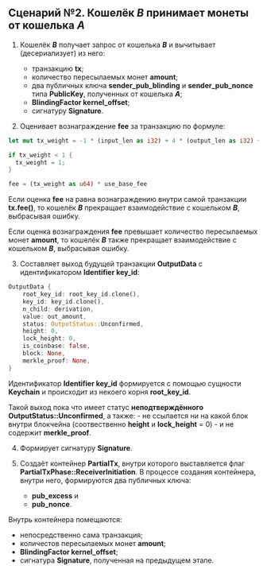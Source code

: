 ## Сценарий №2. Кошелёк ***B*** принимает монеты от кошелька ***A***

1. Кошелёк ***B*** получает запрос от кошелька ***B*** и вычитывает (десериализует) из него:
    - транзакцию **tx**;
    - количество пересылаемых монет **amount**;
    - два публичных ключа  **sender_pub_blinding** и **sender_pub_nonce** типа **PublicKey**, полученных от кошелька ***A***;
    - **BlindingFactor kernel_offset**;
    - сигнатуру **Signature**.
    
2. Оценивает вознаграждение **fee** за транзакцию по формуле:   

```rust
let mut tx_weight = -1 * (input_len as i32) + 4 * (output_len as i32) + 1;

if tx_weight < 1 {
  tx_weight = 1;
}

fee = (tx_weight as u64) * use_base_fee
```

Если оценка **fee** на равна вознаграждению внутри самой транзакции **tx.fee()**, то кошелёк ***B*** прекращает взаимодействие с кошельком ***B***, выбрасывая ошибку.

Если оценка вознаграждения **fee** превышает количество пересылаемых монет **amount**, то кошелёк ***B*** также прекращает взаимодействие с кошельком ***B***, выбрасывая ошибку.

3. Составляет выход будущей транзакции **OutputData** с идентификатором **Identifier key_id**:

```rust
OutputData {
    root_key_id: root_key_id.clone(),
    key_id: key_id.clone(),
    n_child: derivation,
    value: out_amount,
    status: OutputStatus::Unconfirmed,
    height: 0,
    lock_height: 0,
    is_coinbase: false,
    block: None,
    merkle_proof: None,
}
```

Идентификатор **Identifier key_id** формируется с помощью сущности **Keychain** и происходит из некоего корня **root_key_id**.

Такой выход пока что имеет статус **неподтверждённого OutputStatus::Unconfirmed**, а также: 
    - не ссылается ни на какой блок внутри блокчейна (соотвественно **height** и **lock_height** = 0)
    - и не содержит **merkle_proof**.
   
4. Формирует сигнатуру **Signature**.

5. Создаёт контейнер **PartialTx**, внутри которого выставляется флаг **PartialTxPhase::ReceiverInitiation**. В процессе создания контейнера, внутри него, формируются два публичных ключа:

   - **pub_excess** и
   - **pub_nonce**.

Внутрь контейнера помещаются:
   - непосредственно сама транзакция;
   - количестов пересылаемых монет **amount**;
   - **BlindingFactor kernel_offset**;
   - cигнатура **Signature**, полученная на предыдущем этапе.
   
